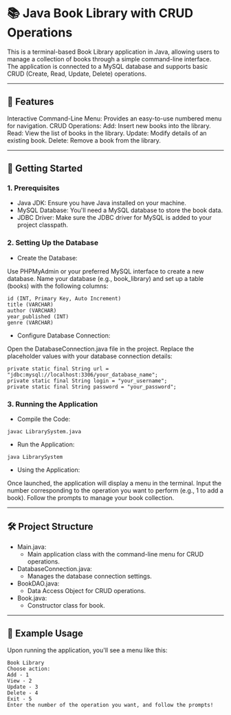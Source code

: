 # 📚 Java Book Library with CRUD Operations
This is a terminal-based Book Library application in Java, allowing users to manage a collection of books through a simple command-line interface. The application is connected to a MySQL database and supports basic CRUD (Create, Read, Update, Delete) operations.

---

## 📖 Features
Interactive Command-Line Menu: Provides an easy-to-use numbered menu for navigation.
CRUD Operations:
Add: Insert new books into the library.
Read: View the list of books in the library.
Update: Modify details of an existing book.
Delete: Remove a book from the library.

---

## 🚀 Getting Started
### 1. Prerequisites
- Java JDK: Ensure you have Java installed on your machine.
- MySQL Database: You'll need a MySQL database to store the book data.
- JDBC Driver: Make sure the JDBC driver for MySQL is added to your project classpath.
### 2. Setting Up the Database
- Create the Database:

Use PHPMyAdmin or your preferred MySQL interface to create a new database.
Name your database (e.g., book_library) and set up a table (books) with the following columns:
```
id (INT, Primary Key, Auto Increment)
title (VARCHAR)
author (VARCHAR)
year_published (INT)
genre (VARCHAR)
```
- Configure Database Connection:

Open the DatabaseConnection.java file in the project.
Replace the placeholder values with your database connection details:
```
private static final String url = "jdbc:mysql://localhost:3306/your_database_name";
private static final String login = "your_username";
private static final String password = "your_password";
```
### 3. Running the Application
- Compile the Code:

```
javac LibrarySystem.java
```
- Run the Application:

```
java LibrarySystem
```
- Using the Application:

Once launched, the application will display a menu in the terminal.
Input the number corresponding to the operation you want to perform (e.g., 1 to add a book).
Follow the prompts to manage your book collection.

---

## 🛠️ Project Structure
- Main.java: 
  - Main application class with the command-line menu for CRUD operations.
- DatabaseConnection.java: 
    - Manages the database connection settings.
- BookDAO.java:
    - Data Access Object for CRUD operations.
- Book.java:
    - Constructor class for book.
 
---

## 📝 Example Usage
Upon running the application, you'll see a menu like this:

```
Book Library
Choose action:
Add - 1
View - 2
Update - 3
Delete - 4
Exit - 5
Enter the number of the operation you want, and follow the prompts!
```
